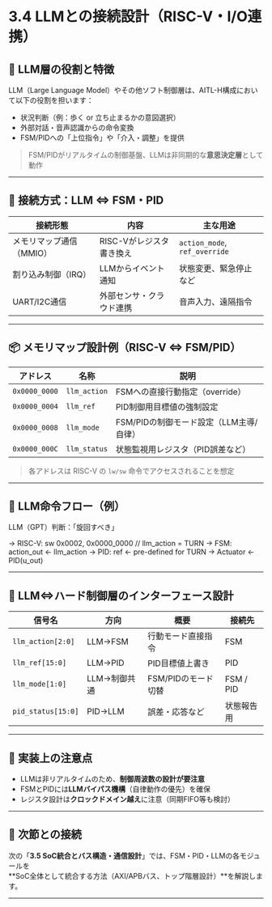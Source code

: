 # 3.4 LLMとの接続設計（RISC-V・I/O連携）

## 🧠 LLM層の役割と特徴

LLM（Large Language Model）やその他ソフト制御層は、AITL-H構成において以下の役割を担います：

- 状況判断（例：歩く or 立ち止まるかの意図選択）
- 外部対話・音声認識からの命令変換
- FSM/PIDへの「上位指令」や「介入・調整」を提供

> FSM/PIDがリアルタイムの制御基盤、LLMは非同期的な**意思決定層**として動作

---

## 🔄 接続方式：LLM ⇔ FSM・PID

| 接続形態 | 内容 | 主な用途 |
|----------|------|----------|
| メモリマップ通信（MMIO） | RISC-Vがレジスタ書き換え | `action_mode`, `ref_override` |
| 割り込み制御（IRQ） | LLMからイベント通知 | 状態変更、緊急停止など |
| UART/I2C通信 | 外部センサ・クラウド連携 | 音声入力、遠隔指令 |

---

## 📦 メモリマップ設計例（RISC-V ⇔ FSM/PID）

| アドレス | 名称 | 説明 |
|----------|------|------|
| `0x0000_0000` | `llm_action` | FSMへの直接行動指定（override） |
| `0x0000_0004` | `llm_ref` | PID制御用目標値の強制設定 |
| `0x0000_0008` | `llm_mode` | FSM/PIDの制御モード設定（LLM主導/自律） |
| `0x0000_000C` | `llm_status` | 状態監視用レジスタ（PID誤差など） |

> 各アドレスは RISC-V の `lw/sw` 命令でアクセスされることを想定

---

## 🧪 LLM命令フロー（例）

LLM（GPT）判断：「旋回すべき」

→ RISC-V: sw 0x0002, 0x0000_0000   // llm_action = TURN
→ FSM: action_out ← llm_action
→ PID: ref ← pre-defined for TURN
→ Actuator ← PID(u_out)

---

## 🔌 LLM⇔ハード制御層のインターフェース設計

| 信号名 | 方向 | 概要 | 接続先 |
|--------|------|------|--------|
| `llm_action[2:0]` | LLM→FSM | 行動モード直接指令 | FSM |
| `llm_ref[15:0]` | LLM→PID | PID目標値上書き | PID |
| `llm_mode[1:0]` | LLM→制御共通 | FSM/PIDのモード切替 | FSM / PID |
| `pid_status[15:0]` | PID→LLM | 誤差・応答など | 状態報告用 |

---

## 📝 実装上の注意点

- LLMは非リアルタイムのため、**制御周波数の設計が要注意**
- FSMとPIDには**LLMバイパス機構**（自律動作の優先）を確保
- レジスタ設計は**クロックドメイン越え**に注意（同期FIFO等も検討）

---

## 📎 次節との接続

次の「**3.5 SoC統合とバス構造・通信設計**」では、FSM・PID・LLMの各モジュールを  
**SoC全体として統合する方法（AXI/APBバス、トップ階層設計）**を解説します。

---
